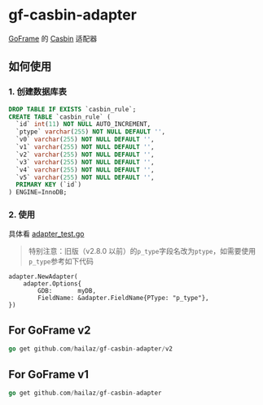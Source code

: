 # gf-casbin-adapter

[GoFrame](https://github.com/gogf/gf) 的 [Casbin](https://github.com/casbin/casbin) 适配器

## 如何使用

### 1. 创建数据库表

```sql
DROP TABLE IF EXISTS `casbin_rule`;
CREATE TABLE `casbin_rule` (
  `id` int(11) NOT NULL AUTO_INCREMENT,
  `ptype` varchar(255) NOT NULL DEFAULT '',
  `v0` varchar(255) NOT NULL DEFAULT '',
  `v1` varchar(255) NOT NULL DEFAULT '',
  `v2` varchar(255) NOT NULL DEFAULT '',
  `v3` varchar(255) NOT NULL DEFAULT '',
  `v4` varchar(255) NOT NULL DEFAULT '',
  `v5` varchar(255) NOT NULL DEFAULT '',
  PRIMARY KEY (`id`)
) ENGINE=InnoDB;
```

### 2. 使用

具体看 [adapter_test.go](test/adapter_test.go)

> 特别注意：旧版（v2.8.0 以前）的`p_type`字段名改为`ptype`，如需要使用`p_type`参考如下代码

```golang
adapter.NewAdapter(
    adapter.Options{
        GDB:       myDB,
        FieldName: &adapter.FieldName{PType: "p_type"},
})
```

## For GoFrame v2

```go
go get github.com/hailaz/gf-casbin-adapter/v2
```

## For GoFrame v1

```go
go get github.com/hailaz/gf-casbin-adapter
```

